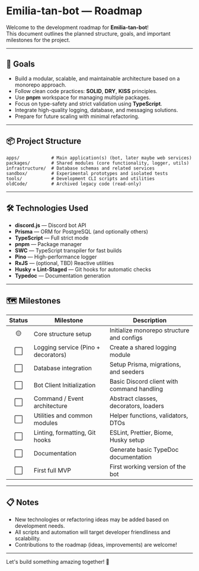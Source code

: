 # Emilia-tan-bot — Roadmap

Welcome to the development roadmap for **Emilia-tan-bot**!  
This document outlines the planned structure, goals, and important milestones for the project.

---

## 🌟 Goals

- Build a modular, scalable, and maintainable architecture based on a monorepo approach.
- Follow clean code practices: **SOLID**, **DRY**, **KISS** principles.
- Use **pnpm** workspace for managing multiple packages.
- Focus on type-safety and strict validation using **TypeScript**.
- Integrate high-quality logging, database, and messaging solutions.
- Prepare for future scaling with minimal refactoring.

---

## 📦 Project Structure

```
apps/            # Main application(s) (bot, later maybe web services)
packages/        # Shared modules (core functionality, logger, utils)
infrastructure/  # Database schemas and related services
sandbox/         # Experimental prototypes and isolated tests
tools/           # Development CLI scripts and utilities
oldCode/         # Archived legacy code (read-only)
```


---

## 🛠️ Technologies Used

- **discord.js** — Discord bot API
- **Prisma** — ORM for PostgreSQL (and optionally others)
- **TypeScript** — Full strict mode
- **pnpm** — Package manager
- **SWC** — TypeScript transpiler for fast builds
- **Pino** — High-performance logger
- **RxJS** — (optional, TBD) Reactive utilities
- **Husky + Lint-Staged** — Git hooks for automatic checks
- **Typedoc** — Documentation generation

---

## 🗺️ Milestones

| Status | Milestone                           | Description                                |
| :----: | ----------------------------------- | ------------------------------------------ |
|   🟡    | Core structure setup                | Initialize monorepo structure and configs  |
|   ⬜    | Logging service (Pino + decorators) | Create a shared logging module             |
|   ⬜    | Database integration                | Setup Prisma, migrations, and seeders      |
|   ⬜    | Bot Client Initialization           | Basic Discord client with command handling |
|   ⬜    | Command / Event architecture        | Abstract classes, decorators, loaders      |
|   ⬜    | Utilities and common modules        | Helper functions, validators, DTOs         |
|   ⬜    | Linting, formatting, Git hooks      | ESLint, Prettier, Biome, Husky setup       |
|   ⬜    | Documentation                       | Generate basic TypeDoc documentation       |
|   ⬜    | First full MVP                      | First working version of the bot           |

---

## 📋 Notes

- New technologies or refactoring ideas may be added based on development needs.
- All scripts and automation will target developer friendliness and scalability.
- Contributions to the roadmap (ideas, improvements) are welcome!

---

Let's build something amazing together! 🚀

